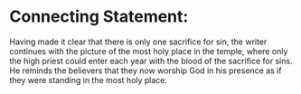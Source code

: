 # Connecting Statement:

Having made it clear that there is only one sacrifice for sin, the writer continues with the picture of the most holy place in the temple, where only the high priest could enter each year with the blood of the sacrifice for sins. He reminds the believers that they now worship God in his presence as if they were standing in the most holy place.